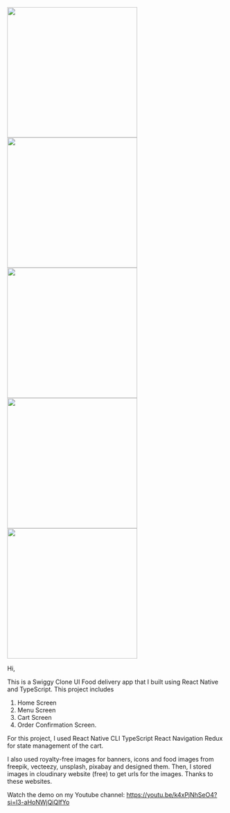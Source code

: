 <img width="300" src="https://github.com/user-attachments/assets/7bc0d295-b46b-46e0-bfee-ffbae4d1e555" />
<img width="300" src="https://github.com/user-attachments/assets/7f5765a5-b89d-4b1f-87a9-97256a1e7a8e" />
<img width="300" src="https://github.com/user-attachments/assets/68585779-eb39-4ad5-a8f5-1c9fba2127ac" />
<img width="300" src="https://github.com/user-attachments/assets/e20146bb-a896-498b-88a0-8eeba1674e4b" />
<img width="300" src="https://github.com/user-attachments/assets/6aada3f1-42ef-425f-99fb-96d54f5f6bf5" />


Hi,

This is a Swiggy Clone UI Food delivery app that I built using React Native and TypeScript. 
This project includes 
1. Home Screen
2. Menu Screen
3. Cart Screen 
4. Order Confirmation Screen.

For this project, I used
React Native CLI
TypeScript
React Navigation
Redux for state management of the cart.

I also used royalty-free images for banners, icons and food images from freepik, vecteezy, unsplash, pixabay and designed them. Then, I stored images in cloudinary website (free) to get urls for the images. 
Thanks to these websites. 

Watch the demo on my Youtube channel: https://youtu.be/k4xPjNhSeO4?si=l3-aHoNWjQiQIfYo
